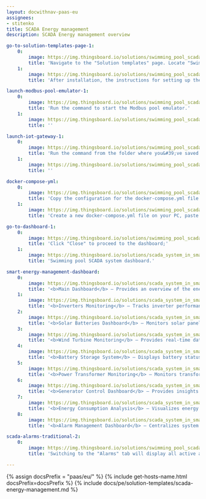 ```yaml
---
layout: docwithnav-paas-eu
assignees:
- stitenko
title: SCADA Energy management
description: SCADA Energy management overview

go-to-solution-templates-page-1:
    0:
        image: https://img.thingsboard.io/solutions/swimming_pool_scada_system/go-to-solution-templates-page-1-pe.png
        title: 'Navigate to the "Solution templates" page. Locate "Swimming Pool SCADA system" in your solution templates library. Click "Install" to begin the installation process;'
    1:
        image: https://img.thingsboard.io/solutions/swimming_pool_scada_system/solution-instruction-1-pe.png
        title: 'After installation, the instructions for setting up the solution will open.'

launch-modbus-pool-emulator-1:
    0:
        image: https://img.thingsboard.io/solutions/swimming_pool_scada_system/launch-modbus-pool-emulator-1-pe.png
        title: 'Run the command to start the Modbus pool emulator.'
    1:
        image: https://img.thingsboard.io/solutions/swimming_pool_scada_system/launch-modbus-pool-emulator-2-pe.png
        title: ''

launch-iot-gateway-1:
    0:
        image: https://img.thingsboard.io/solutions/swimming_pool_scada_system/launch-iot-gateway-1-pe.png
        title: 'Run the command from the folder where you&#39;ve saved the docker-compose.yml file to run the IoT Gateway:'
    1:
        image: https://img.thingsboard.io/solutions/swimming_pool_scada_system/launch-iot-gateway-2-pe.png
        title: ''

docker-compose-yml:
    0:
        image: https://img.thingsboard.io/solutions/swimming_pool_scada_system/solution-instruction-2-pe.png
        title: 'Copy the configuration for the docker-compose.yml file from the instructions;'
    1:
        image: https://img.thingsboard.io/solutions/swimming_pool_scada_system/docker-compose-yml.png
        title: 'Create a new docker-compose.yml file on your PC, paste the copied configuration into it, and save the file.'

go-to-dashboard-1:
    0:
        image: https://img.thingsboard.io/solutions/swimming_pool_scada_system/go-to-dashboard-1-pe.png
        title: 'Click "Close" to proceed to the dashboard;'
    1:
        image: https://img.thingsboard.io/solutions/scada_system_in_smart_energy_management/go-to-smart-energy-managemen-dashboard-2-pe.png
        title: 'Swimming pool SCADA system dashboard.'

smart-energy-management-dashboard:
    0:
        image: https://img.thingsboard.io/solutions/scada_system_in_smart_energy_management/smart-energy-management-dashboard-1-pe.png
        title: '<b>Main Dashboard</b> – Provides an overview of the energy system, displaying power sources, energy flow, and consumption in real time. It includes key parameters like power consumption, grid input, and battery charge levels, with interactive controls for managing energy sources.'
    1:
        image: https://img.thingsboard.io/solutions/scada_system_in_smart_energy_management/smart-energy-management-dashboard-2-pe.png
        title: '<b>Inverters Monitoring</b> – Tracks inverter performance and load distribution, showing voltage, current, and power output for each phase (L1, L2, L3). It includes real-time graphs and alerts for critical issues like overloads and overheating.'
    2:
        image: https://img.thingsboard.io/solutions/scada_system_in_smart_energy_management/smart-energy-management-dashboard-3-pe.png
        title: '<b>Solar Batteries Dashboard</b> – Monitors solar panel performance, displaying illumination levels, voltage, and power output. It also tracks historical data and alerts users to operational anomalies affecting solar power generation.'
    3:
        image: https://img.thingsboard.io/solutions/scada_system_in_smart_energy_management/smart-energy-management-dashboard-4-pe.png
        title: '<b>Wind Turbine Monitoring</b> – Provides real-time data on wind speed, rotor speed, and power output. It includes graphical trends and alerts for issues like excessive vibrations or high-speed fluctuations.'
    4:
        image: https://img.thingsboard.io/solutions/scada_system_in_smart_energy_management/smart-energy-management-dashboard-5-pe.png
        title: '<b>Battery Storage System</b> – Displays battery status, including charge level (SOC), cycle count, and voltage. Graphs show charge/discharge trends, temperature, and voltage, while alarms notify users of battery health concerns.'
    5:
        image: https://img.thingsboard.io/solutions/scada_system_in_smart_energy_management/smart-energy-management-dashboard-6-pe.png
        title: '<b>Power Transformer Monitoring</b> – Monitors transformer performance by tracking input/output voltage, current, and power frequency. It ensures stable grid integration and highlights warnings related to transformer operation.'
    6:
        image: https://img.thingsboard.io/solutions/scada_system_in_smart_energy_management/smart-energy-management-dashboard-7-pe.png
        title: '<b>Generator Control Dashboard</b> – Provides insights into generator operation, fuel levels, and power output. It tracks voltage, current, and oil temperature trends while managing operating hours and maintenance schedules.'
    7:
        image: https://img.thingsboard.io/solutions/scada_system_in_smart_energy_management/smart-energy-management-dashboard-8-pe.png
        title: '<b>Energy Consumption Analysis</b> – Visualizes energy usage trends over different timeframes, helping optimize efficiency. It includes graphs for power consumption, voltage, and frequency, with alarms for anomalies.'
    8:
        image: https://img.thingsboard.io/solutions/scada_system_in_smart_energy_management/smart-energy-management-dashboard-9-pe.png
        title: '<b>Alarm Management Dashboard</b> – Centralizes system alerts with timestamps, severity levels, and statuses. It helps operators quickly identify, acknowledge, and resolve critical issues.'

scada-alarms-traditional-2:
    0:
        image: https://img.thingsboard.io/solutions/swimming_pool_scada_system/scada-alarms-traditional-3.png
        title: 'Switching to the "Alarms" tab will display all active and cleared alarms in the system, organized by the originating device, and their respective alarm types and severities.'

---
```


{% assign docsPrefix = "paas/eu/" %}
{% include get-hosts-name.html docsPrefix=docsPrefix %}
{% include docs/pe/solution-templates/scada-energy-management.md %}

